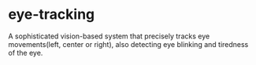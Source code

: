 # eye-tracking
A sophisticated vision-based system that precisely tracks eye movements(left, center or right), also detecting eye blinking and tiredness of the eye.
